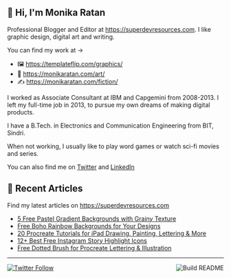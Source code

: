 ## 👋 Hi, I'm Monika Ratan

Professional Blogger and Editor at https://superdevresources.com. I like graphic design, digital art and writing.

You can find my work at → 
- 🖼 https://templateflip.com/graphics/
- 🎨 https://monikaratan.com/art/
- ✍ https://monikaratan.com/fiction/

I worked as Associate Consultant at IBM and Capgemini from 2008-2013. I left my full-time job in 2013, to pursue my own dreams of making digital products.

I have a B.Tech. in Electronics and Communication Engineering from BIT, Sindri.

When not working, I usually like to play word games or watch sci-fi movies and series.

You can also find me on [Twitter](https://twitter.com/monikaratan) and [LinkedIn](https://www.linkedin.com/in/monika-ratan-66207531)


## 📝 Recent Articles

Find my latest articles on https://superdevresources.com

<!-- FEED-START -->
- [5 Free Pastel Gradient Backgrounds with Grainy Texture](https://superdevresources.com/free-pastel-gradient-backgrounds/)
- [Free Boho Rainbow Backgrounds for Your Designs](https://superdevresources.com/free-boho-rainbow-backgrounds/)
- [20 Procreate Tutorials for iPad Drawing, Painting, Lettering & More](https://superdevresources.com/procreate-tutorials-ipad/)
- [12+ Best Free Instagram Story Highlight Icons](https://superdevresources.com/instagram-highlight-icons-free/)
- [Free Dotted Brush for Procreate Lettering & Illustration](https://superdevresources.com/free-dotted-brush-procreate/)
<!-- FEED-END -->

---
[![Twitter Follow](https://img.shields.io/twitter/follow/monikaratan?label=Follow&style=social)](https://twitter.com/monikaratan) <a href="https://github.com/monikaratan/monikaratan/actions"><img src="https://github.com/monikaratan/monikaratan/workflows/Build%20README/badge.svg?branch=main" align="right" alt="Build README"></a>